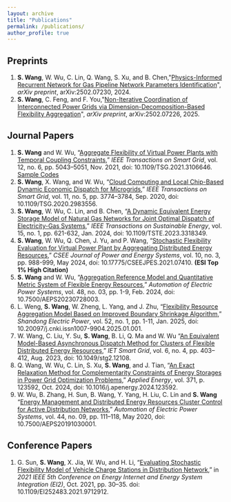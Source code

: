 ```yaml
---
layout: archive
title: "Publications"
permalink: /publications/
author_profile: true
---
```


## Preprints
1. **S. Wang**, W. Wu, C. Lin, Q. Wang, S. Xu, and B. Chen,"[Physics-Informed Recurrent Network for Gas Pipeline Network Parameters Identification](https://arxiv.org/abs/2502.07230)", *arXiv preprint*, arXiv:2502.07230, 2024.
1. **S. Wang**, C. Feng, and F. You,"[Non-Iterative Coordination of Interconnected Power Grids via Dimension-Decomposition-Based Flexibility Aggregation](https://arxiv.org/abs/2502.07226)", *arXiv preprint*, arXiv:2502.07226, 2025. 


## Journal Papers
1. **S. Wang** and W. Wu, “[Aggregate Flexibility of Virtual Power Plants with Temporal Coupling Constraints](https://ieeexplore.ieee.org/document/9520661),” *IEEE Transactions on Smart Grid*, vol. 12, no. 6, pp. 5043–5051, Nov. 2021, doi: 10.1109/TSG.2021.3106646. [Sample Codes](https://github.com/wangsyTHU/sample_of_boundary_shrinkage)
1. **S. Wang**, X. Wang, and W. Wu, “[Cloud Computing and Local Chip-Based Dynamic Economic Dispatch for Microgrids](https://ieeexplore.ieee.org/document/9047944),” *IEEE Transactions on Smart Grid*, vol. 11, no. 5, pp. 3774–3784, Sep. 2020, doi: 10.1109/TSG.2020.2983556.
1. **S. Wang**, W. Wu, C. Lin, and B. Chen, “[A Dynamic Equivalent Energy Storage Model of Natural Gas Networks for Joint Optimal Dispatch of Electricity-Gas Systems](https://ieeexplore.ieee.org/document/10261292),” *IEEE Transactions on Sustainable Energy*, vol. 15, no. 1, pp. 621-632, Jan. 2024, doi: 10.1109/TSTE.2023.3318349.
1. **S. Wang**, W. Wu, Q. Chen, J. Yu, and P. Wang, “[Stochastic Flexibility Evaluation for Virtual Power Plant by Aggregating Distributed Energy Resources](https://ieeexplore.ieee.org/document/9862584),” *CSEE Journal of Power and Energy Systems*, vol. 10, no. 3, pp. 988-999, May 2024, doi: 10.17775/CSEEJPES.2021.07410. **(ESI Top 1% High Citation)**
1. **S. Wang** and W. Wu, “[Aggregation Reference Model and Quantitative Metric System of Flexible Energy Resources](http://www.aeps-info.com/aeps/article/abstract/20230728003),” *Automation of Electric Power Systems*, vol. 48, no. 03, pp. 1-9, Feb. 2024, doi: 10.7500/AEPS20230728003.
1. L. Weng, **S. Wang**, W. Zheng, L. Yang, and J. Zhu, “[Flexibility Resource Aggregation Model Based on Improved Boundary Shrinkage Algorithm](https://sddj.cbpt.cnki.net/portal/journal/portal/client/paper/c195f7d724978ecae3d4a2a81683b7c6),” *Shandong Electric Power*, vol. 52, no. 1, pp. 1-11, Jan. 2025, doi: 10.20097/j.cnki.issn1007-9904.2025.01.001.
1. W. Wang, C. Liu, Y. Su, **S. Wang**, B. Li, Q. Ma and W. Wu “[An Equivalent Model-Based Asynchronous Dispatch Method for Clusters of Flexible Distributed Energy Resources](https://ietresearch.onlinelibrary.wiley.com/doi/full/10.1049/stg2.1210),” *IET Smart Grid*, vol. 6, no. 4, pp. 403–412, Aug. 2023, doi: 10.1049/stg2.12108.
1. Q. Wang, W. Wu, C. Lin, S. Xu, **S. Wang**, and J. Tian, “[An Exact Relaxation Method for Complementarity Constraints of Energy Storages in Power Grid Optimization Problems](https://www.sciencedirect.com/science/article/pii/S0306261924009759),” *Applied Energy*, vol. 371, p. 123592, Oct. 2024, doi: 10.1016/j.apenergy.2024.123592.
1. W. Wu, B. Zhang, H. Sun, B. Wang, Y. Yang, H. Liu, C. Lin and **S. Wang** “[Energy Management and Distributed Energy Resources Cluster Control for Active Distribution Networks](http://www.aeps-info.com/aeps/article/abstract/20191030001),” *Automation of Electric Power Systems*, vol. 44, no. 09, pp. 111–118, May 2020, doi: 10.7500/AEPS20191030001.

## Conference Papers
1. G. Sun, **S. Wang**, X. Jia, W. Wu, and H. Li, “[Evaluating Stochastic Flexibility Model of Vehicle Charge Stations in Distribution Network](https://ieeexplore.ieee.org/document/9712912),” in *2021 IEEE 5th Conference on Energy Internet and Energy System Integration (EI2)*, Oct. 2021, pp. 30–35. doi: 10.1109/EI252483.2021.9712912.


